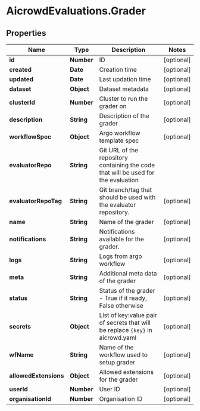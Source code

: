 # AicrowdEvaluations.Grader

## Properties
Name | Type | Description | Notes
------------ | ------------- | ------------- | -------------
**id** | **Number** | ID | [optional] 
**created** | **Date** | Creation time | [optional] 
**updated** | **Date** | Last updation time | [optional] 
**dataset** | **Object** | Dataset metadata | [optional] 
**clusterId** | **Number** | Cluster to run the grader on | [optional] 
**description** | **String** | Description of the grader | [optional] 
**workflowSpec** | **Object** | Argo workflow template spec | [optional] 
**evaluatorRepo** | **String** | Git URL of the repository containing the code that will be used for the evaluation | 
**evaluatorRepoTag** | **String** | Git branch/tag that should be used with the evaluator repository. | [optional] 
**name** | **String** | Name of the grader | [optional] 
**notifications** | **String** | Notifications available for the grader. | [optional] 
**logs** | **String** | Logs from argo workflow | [optional] 
**meta** | **String** | Additional meta data of the grader | [optional] 
**status** | **String** | Status of the grader - True if it ready, False otherwise | [optional] 
**secrets** | **Object** | List of key:value pair of secrets that will be replace `{key}` in aicrowd.yaml | [optional] 
**wfName** | **String** | Name of the workflow used to setup grader | [optional] 
**allowedExtensions** | **Object** | Allowed extensions for the grader | [optional] 
**userId** | **Number** | User ID | [optional] 
**organisationId** | **Number** | Organisation ID | [optional] 


